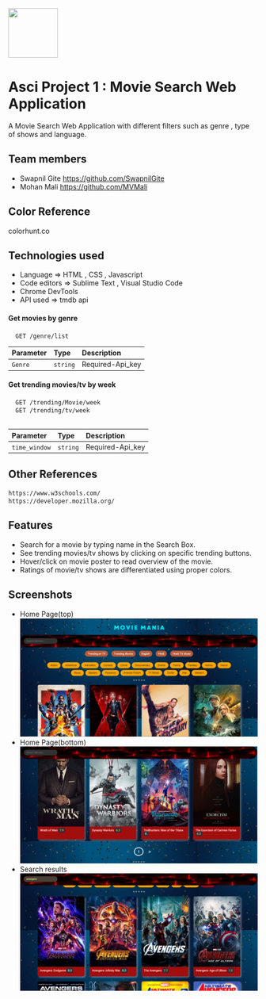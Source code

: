 <img src='https://shop.tamburino.it/wp-content/uploads/2017/10/ricerca_film_001.png' width='100' height='100'>
    
    
# Asci Project 1 : Movie Search Web Application
A Movie Search Web Application with different filters such as genre , type of shows and language.

## Team members
 - Swapnil Gite https://github.com/SwapnilGite
 - Mohan Mali https://github.com/MVMali

## Color Reference
   colorhunt.co

## Technologies used
- Language => HTML , CSS , Javascript
- Code editors => Sublime Text , Visual Studio Code
- Chrome DevTools
- API used => tmdb api
#### Get movies by genre

```http
  GET /genre/list
```

| Parameter | Type     | Description                |
| :-------- | :------- | :------------------------- |
| `Genre` | `string` |Required-Api_key|


#### Get trending movies/tv by week

```http
  GET /trending/Movie/week
  GET /trending/tv/week
  
```

| Parameter | Type     | Description                       |
| :-------- | :------- | :-------------------------------- |
| `time_window`      | `string` |Required-Api_key  |

## Other References
    https://www.w3schools.com/
    https://developer.mozilla.org/
 
## Features
   - Search for a movie by typing name in the Search Box.
   - See trending movies/tv shows by clicking on specific trending buttons.
   - Hover/click on movie poster to read overview of the movie.
   - Ratings of movie/tv shows are differentiated using proper colors.
   
## Screenshots
- Home Page(top)
![App Screenshot](ss1.png)
- Home Page(bottom)
![App Screenshot](ss2.png)
- Search results
![App Screenshot](ss3.png)


  
